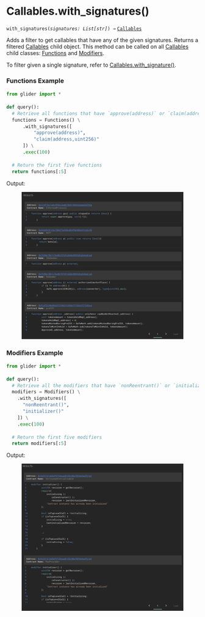 # Callables.with\_signatures()

`with_signatures(`_`signatures: List[str]`_`) →` [`Callables`](./)

Adds a filter to get callables that have any of the given signatures. Returns a filtered [Callables](./) child object. This method can be called on all [Callables](./) child classes: [Functions](functions/) and [Modifiers](modifiers/).

To filter given a single signature, refer to [Callables.with\_signature()](callables.with_signature.md).

### Functions Example

```python
from glider import *

def query():
  # Retrieve all functions that have `approve(address)` or `claim(address,uint256)` as signatures
  functions = Functions() \
      .with_signatures([
          "approve(address)",
          "claim(address,uint256)"
      ]) \
      .exec(100)

  # Return the first five functions
  return functions[:5]
```

Output:

<figure><img src="../../.gitbook/assets/image (11) (1).png" alt=""><figcaption></figcaption></figure>

### Modifiers Example

```python
from glider import *

def query():
  # Retrieve all the modifiers that have `nonReentrant()` or `initializer()` as their signatures
  modifiers = Modifiers() \
    .with_signatures([
      "nonReentrant()",
      "initializer()"
    ]) \
    .exec(100)

  # Return the first five modifiers
  return modifiers[:5]
```

Output:

<figure><img src="../../.gitbook/assets/image (12).png" alt=""><figcaption></figcaption></figure>
